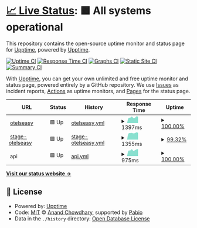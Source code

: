# [📈 Live Status](https://demo.upptime.js.org): <!--live status--> **🟩 All systems operational**

This repository contains the open-source uptime monitor and status page for [Upptime](https://upptime.js.org), powered by [Upptime](https://github.com/upptime/upptime).

[![Uptime CI](https://github.com/otelseasy/status/workflows/Uptime%20CI/badge.svg)](https://github.com/otelseasy/status/actions?query=workflow%3A%22Uptime+CI%22)
[![Response Time CI](https://github.com/otelseasy/status/workflows/Response%20Time%20CI/badge.svg)](https://github.com/otelseasy/status/actions?query=workflow%3A%22Response+Time+CI%22)
[![Graphs CI](https://github.com/otelseasy/status/workflows/Graphs%20CI/badge.svg)](https://github.com/otelseasy/status/actions?query=workflow%3A%22Graphs+CI%22)
[![Static Site CI](https://github.com/otelseasy/status/workflows/Static%20Site%20CI/badge.svg)](https://github.com/otelseasy/status/actions?query=workflow%3A%22Static+Site+CI%22)
[![Summary CI](https://github.com/otelseasy/status/workflows/Summary%20CI/badge.svg)](https://github.com/otelseasy/status/actions?query=workflow%3A%22Summary+CI%22)

With [Upptime](https://upptime.js.org), you can get your own unlimited and free uptime monitor and status page, powered entirely by a GitHub repository. We use [Issues](https://github.com/upptime/upptime/issues) as incident reports, [Actions](https://github.com/otelseasy/status/actions) as uptime monitors, and [Pages](https://demo.upptime.js.org) for the status page.

<!--start: status pages-->
<!-- This summary is generated by Upptime (https://github.com/upptime/upptime) -->
<!-- Do not edit this manually, your changes will be overwritten -->
<!-- prettier-ignore -->
| URL | Status | History | Response Time | Uptime |
| --- | ------ | ------- | ------------- | ------ |
| <img alt="" src="https://static.otelseasy.com/skin/images/agent_login/logo.png" height="13"> [otelseasy](https://otelseasy.com/) | 🟩 Up | [otelseasy.yml](https://github.com/otelseasy/status/commits/HEAD/history/otelseasy.yml) | <details><summary><img alt="Response time graph" src="./graphs/otelseasy/response-time-week.png" height="20"> 1397ms</summary><br><a href="https://status.otelseasy.com/history/otelseasy"><img alt="Response time 1657" src="https://img.shields.io/endpoint?url=https%3A%2F%2Fraw.githubusercontent.com%2Fotelseasy%2Fstatus%2FHEAD%2Fapi%2Fotelseasy%2Fresponse-time.json"></a><br><a href="https://status.otelseasy.com/history/otelseasy"><img alt="24-hour response time 1543" src="https://img.shields.io/endpoint?url=https%3A%2F%2Fraw.githubusercontent.com%2Fotelseasy%2Fstatus%2FHEAD%2Fapi%2Fotelseasy%2Fresponse-time-day.json"></a><br><a href="https://status.otelseasy.com/history/otelseasy"><img alt="7-day response time 1397" src="https://img.shields.io/endpoint?url=https%3A%2F%2Fraw.githubusercontent.com%2Fotelseasy%2Fstatus%2FHEAD%2Fapi%2Fotelseasy%2Fresponse-time-week.json"></a><br><a href="https://status.otelseasy.com/history/otelseasy"><img alt="30-day response time 1778" src="https://img.shields.io/endpoint?url=https%3A%2F%2Fraw.githubusercontent.com%2Fotelseasy%2Fstatus%2FHEAD%2Fapi%2Fotelseasy%2Fresponse-time-month.json"></a><br><a href="https://status.otelseasy.com/history/otelseasy"><img alt="1-year response time 1657" src="https://img.shields.io/endpoint?url=https%3A%2F%2Fraw.githubusercontent.com%2Fotelseasy%2Fstatus%2FHEAD%2Fapi%2Fotelseasy%2Fresponse-time-year.json"></a></details> | <details><summary><a href="https://status.otelseasy.com/history/otelseasy">100.00%</a></summary><a href="https://status.otelseasy.com/history/otelseasy"><img alt="All-time uptime 98.93%" src="https://img.shields.io/endpoint?url=https%3A%2F%2Fraw.githubusercontent.com%2Fotelseasy%2Fstatus%2FHEAD%2Fapi%2Fotelseasy%2Fuptime.json"></a><br><a href="https://status.otelseasy.com/history/otelseasy"><img alt="24-hour uptime 100.00%" src="https://img.shields.io/endpoint?url=https%3A%2F%2Fraw.githubusercontent.com%2Fotelseasy%2Fstatus%2FHEAD%2Fapi%2Fotelseasy%2Fuptime-day.json"></a><br><a href="https://status.otelseasy.com/history/otelseasy"><img alt="7-day uptime 100.00%" src="https://img.shields.io/endpoint?url=https%3A%2F%2Fraw.githubusercontent.com%2Fotelseasy%2Fstatus%2FHEAD%2Fapi%2Fotelseasy%2Fuptime-week.json"></a><br><a href="https://status.otelseasy.com/history/otelseasy"><img alt="30-day uptime 99.28%" src="https://img.shields.io/endpoint?url=https%3A%2F%2Fraw.githubusercontent.com%2Fotelseasy%2Fstatus%2FHEAD%2Fapi%2Fotelseasy%2Fuptime-month.json"></a><br><a href="https://status.otelseasy.com/history/otelseasy"><img alt="1-year uptime 98.93%" src="https://img.shields.io/endpoint?url=https%3A%2F%2Fraw.githubusercontent.com%2Fotelseasy%2Fstatus%2FHEAD%2Fapi%2Fotelseasy%2Fuptime-year.json"></a></details>
| <img alt="" src="https://static.otelseasy.com/skin/images/agent_login/logo.png" height="13"> [stage-otelseasy](https://stage.otelseasy.com/) | 🟩 Up | [stage-otelseasy.yml](https://github.com/otelseasy/status/commits/HEAD/history/stage-otelseasy.yml) | <details><summary><img alt="Response time graph" src="./graphs/stage-otelseasy/response-time-week.png" height="20"> 1355ms</summary><br><a href="https://status.otelseasy.com/history/stage-otelseasy"><img alt="Response time 1420" src="https://img.shields.io/endpoint?url=https%3A%2F%2Fraw.githubusercontent.com%2Fotelseasy%2Fstatus%2FHEAD%2Fapi%2Fstage-otelseasy%2Fresponse-time.json"></a><br><a href="https://status.otelseasy.com/history/stage-otelseasy"><img alt="24-hour response time 1254" src="https://img.shields.io/endpoint?url=https%3A%2F%2Fraw.githubusercontent.com%2Fotelseasy%2Fstatus%2FHEAD%2Fapi%2Fstage-otelseasy%2Fresponse-time-day.json"></a><br><a href="https://status.otelseasy.com/history/stage-otelseasy"><img alt="7-day response time 1355" src="https://img.shields.io/endpoint?url=https%3A%2F%2Fraw.githubusercontent.com%2Fotelseasy%2Fstatus%2FHEAD%2Fapi%2Fstage-otelseasy%2Fresponse-time-week.json"></a><br><a href="https://status.otelseasy.com/history/stage-otelseasy"><img alt="30-day response time 1408" src="https://img.shields.io/endpoint?url=https%3A%2F%2Fraw.githubusercontent.com%2Fotelseasy%2Fstatus%2FHEAD%2Fapi%2Fstage-otelseasy%2Fresponse-time-month.json"></a><br><a href="https://status.otelseasy.com/history/stage-otelseasy"><img alt="1-year response time 1420" src="https://img.shields.io/endpoint?url=https%3A%2F%2Fraw.githubusercontent.com%2Fotelseasy%2Fstatus%2FHEAD%2Fapi%2Fstage-otelseasy%2Fresponse-time-year.json"></a></details> | <details><summary><a href="https://status.otelseasy.com/history/stage-otelseasy">99.32%</a></summary><a href="https://status.otelseasy.com/history/stage-otelseasy"><img alt="All-time uptime 99.86%" src="https://img.shields.io/endpoint?url=https%3A%2F%2Fraw.githubusercontent.com%2Fotelseasy%2Fstatus%2FHEAD%2Fapi%2Fstage-otelseasy%2Fuptime.json"></a><br><a href="https://status.otelseasy.com/history/stage-otelseasy"><img alt="24-hour uptime 95.21%" src="https://img.shields.io/endpoint?url=https%3A%2F%2Fraw.githubusercontent.com%2Fotelseasy%2Fstatus%2FHEAD%2Fapi%2Fstage-otelseasy%2Fuptime-day.json"></a><br><a href="https://status.otelseasy.com/history/stage-otelseasy"><img alt="7-day uptime 99.32%" src="https://img.shields.io/endpoint?url=https%3A%2F%2Fraw.githubusercontent.com%2Fotelseasy%2Fstatus%2FHEAD%2Fapi%2Fstage-otelseasy%2Fuptime-week.json"></a><br><a href="https://status.otelseasy.com/history/stage-otelseasy"><img alt="30-day uptime 99.84%" src="https://img.shields.io/endpoint?url=https%3A%2F%2Fraw.githubusercontent.com%2Fotelseasy%2Fstatus%2FHEAD%2Fapi%2Fstage-otelseasy%2Fuptime-month.json"></a><br><a href="https://status.otelseasy.com/history/stage-otelseasy"><img alt="1-year uptime 99.86%" src="https://img.shields.io/endpoint?url=https%3A%2F%2Fraw.githubusercontent.com%2Fotelseasy%2Fstatus%2FHEAD%2Fapi%2Fstage-otelseasy%2Fuptime-year.json"></a></details>
| <img alt="" src="https://icons.duckduckgo.com/ip3/null.ico" height="13"> api | 🟩 Up | [api.yml](https://github.com/otelseasy/status/commits/HEAD/history/api.yml) | <details><summary><img alt="Response time graph" src="./graphs/api/response-time-week.png" height="20"> 975ms</summary><br><a href="https://status.otelseasy.com/history/api"><img alt="Response time 943" src="https://img.shields.io/endpoint?url=https%3A%2F%2Fraw.githubusercontent.com%2Fotelseasy%2Fstatus%2FHEAD%2Fapi%2Fapi%2Fresponse-time.json"></a><br><a href="https://status.otelseasy.com/history/api"><img alt="24-hour response time 1127" src="https://img.shields.io/endpoint?url=https%3A%2F%2Fraw.githubusercontent.com%2Fotelseasy%2Fstatus%2FHEAD%2Fapi%2Fapi%2Fresponse-time-day.json"></a><br><a href="https://status.otelseasy.com/history/api"><img alt="7-day response time 975" src="https://img.shields.io/endpoint?url=https%3A%2F%2Fraw.githubusercontent.com%2Fotelseasy%2Fstatus%2FHEAD%2Fapi%2Fapi%2Fresponse-time-week.json"></a><br><a href="https://status.otelseasy.com/history/api"><img alt="30-day response time 944" src="https://img.shields.io/endpoint?url=https%3A%2F%2Fraw.githubusercontent.com%2Fotelseasy%2Fstatus%2FHEAD%2Fapi%2Fapi%2Fresponse-time-month.json"></a><br><a href="https://status.otelseasy.com/history/api"><img alt="1-year response time 943" src="https://img.shields.io/endpoint?url=https%3A%2F%2Fraw.githubusercontent.com%2Fotelseasy%2Fstatus%2FHEAD%2Fapi%2Fapi%2Fresponse-time-year.json"></a></details> | <details><summary><a href="https://status.otelseasy.com/history/api">100.00%</a></summary><a href="https://status.otelseasy.com/history/api"><img alt="All-time uptime 100.00%" src="https://img.shields.io/endpoint?url=https%3A%2F%2Fraw.githubusercontent.com%2Fotelseasy%2Fstatus%2FHEAD%2Fapi%2Fapi%2Fuptime.json"></a><br><a href="https://status.otelseasy.com/history/api"><img alt="24-hour uptime 100.00%" src="https://img.shields.io/endpoint?url=https%3A%2F%2Fraw.githubusercontent.com%2Fotelseasy%2Fstatus%2FHEAD%2Fapi%2Fapi%2Fuptime-day.json"></a><br><a href="https://status.otelseasy.com/history/api"><img alt="7-day uptime 100.00%" src="https://img.shields.io/endpoint?url=https%3A%2F%2Fraw.githubusercontent.com%2Fotelseasy%2Fstatus%2FHEAD%2Fapi%2Fapi%2Fuptime-week.json"></a><br><a href="https://status.otelseasy.com/history/api"><img alt="30-day uptime 100.00%" src="https://img.shields.io/endpoint?url=https%3A%2F%2Fraw.githubusercontent.com%2Fotelseasy%2Fstatus%2FHEAD%2Fapi%2Fapi%2Fuptime-month.json"></a><br><a href="https://status.otelseasy.com/history/api"><img alt="1-year uptime 100.00%" src="https://img.shields.io/endpoint?url=https%3A%2F%2Fraw.githubusercontent.com%2Fotelseasy%2Fstatus%2FHEAD%2Fapi%2Fapi%2Fuptime-year.json"></a></details>

<!--end: status pages-->

[**Visit our status website →**](https://demo.upptime.js.org)

## 📄 License

- Powered by: [Upptime](https://github.com/upptime/upptime)
- Code: [MIT](./LICENSE) © [Anand Chowdhary](https://anandchowdhary.com), supported by [Pabio](https://pabio.com)
- Data in the `./history` directory: [Open Database License](https://opendatacommons.org/licenses/odbl/1-0/)

